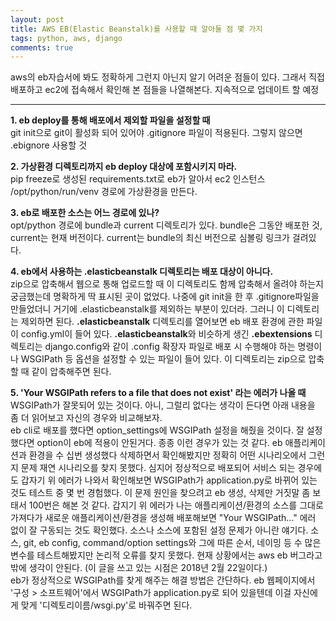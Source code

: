 ```yaml
---
layout: post
title: AWS EB(Elastic Beanstalk)를 사용할 때 알아둘 점 몇 가지
tags: python, aws, django
comments: true
---
```

  
aws의 eb자습서에 봐도 정확하게 그런지 아닌지 알기 어려운 점들이 있다. 그래서 직접 배포하고 ec2에 접속해서 확인해 본 점들을 나열해본다. 지속적으로 업데이트 할 예정  
  
***
  
**1. eb deploy를 통해 배포에서 제외할 파일을 설정할 때**  
   git init으로 git이 활성화 되어 있어야 .gitignore 파일이 적용된다. 그렇지 않으면 .ebignore 사용할 것
  
**2. 가상환경 디렉토리까지 eb deploy 대상에 포함시키지 마라.**  
   pip freeze로 생성된 requirements.txt로 eb가 알아서 ec2 인스턴스 /opt/python/run/venv 경로에 가상환경을 만든다.
  
**3. eb로 배포한 소스는 어느 경로에 있나?**  
   opt/python 경로에 bundle과 current 디렉토리가 있다. bundle은 그동안 배포한 것, current는 현재 버전이다. current는 bundle의 최신 버전으로 심볼링 링크가 걸려있다.

**4. eb에서 사용하는 .elasticbeanstalk 디렉토리는 배포 대상이 아니다.**  
   zip으로 압축해서 웹으로 통해 업로드할 때 이 디렉토리도 함께 압축해서 올려야 하는지 궁금했는데 명확하게 딱 표시된 곳이 없었다. 나중에 git init을 한 후 .gitignore파일을 만들었더니 거기에 .elasticbeanstalk를 제외하는 부분이 있더라. 그러니 이 디렉토리는 제외하면 된다. **.elasticbeanstalk** 디렉토리를 열어보면 eb 배포 환경에 관한 파일이 config.yml이 들어 있다. **.elasticbeanstalk**와 비슷하게 생긴 **.ebextensions** 디렉토리는 django.config와 같이 .config 확장자 파일로 배포 시 수행해야 하는 명령이나 WSGIPath 등 옵션을 설정할 수 있는 파일이 들어 있다. 이 디렉토리는 zip으로 압축할 때 같이 압축해주면 된다.

**5. 'Your WSGIPath refers to a file that does not exist' 라는 에러가 나올 때**  
   WSGIPath가 잘못되어 있는 것이다. 아니, 그럴리 없다는 생각이 든다면 아래 내용을 좀 더 읽어보고 자신의 경우와 비교해보자.   
   eb cli로 배포를 했다면 option_settings에 WSGIPath 설정을 해줬을 것이다. 잘 설정했다면 option이 eb에 적용이 안된거다. 종종 이런 경우가 있는 것 같다. eb 애플리케이션과 환경을 수 십번 생성했다 삭제하면서 확인해봤지만 정확히 어떤 시나리오에서 그런지 문제 재연 시나리오를 찾지 못했다. 심지어 정상적으로 배포되어 서비스 되는 경우에도 갑자기 위 에러가 나와서 확인해보면 WSGIPath가 application.py로 바뀌어 있는 것도 테스트 중 몇 번 경험했다. 이 문제 원인을 찾으려고 eb 생성, 삭제만 거짓말 좀 보태서 100번은 해본 것 같다. 갑지기 위 에러가 나는 애플리케이션/환경의 소스를 그대로 가져다가 새로운 애플리케이션/환경을 생성해 배포해보면 "Your WSGIPath..." 에러 없이 잘 구동되는 것도 확인했다. 소스나 소스에 포함된 설정 문제가 아니란 얘기다. 소스, git, eb config, command/option settings와 그에 따른 순서, 네이밍 등 수 많은 변수를 테스트해봤지만 논리적 오류를 찾지 못했다. 현재 상황에서는 aws eb 버그라고 밖에 생각이 안된다. (이 글을 쓰고 있는 시점은 2018년 2월 22일이다.)  
   eb가 정상적으로 WSGIPath를 찾게 해주는 해결 방법은 간단하다. eb 웹페이지에서 '구성 > 소프트웨어'에서 WSGIPath가 application.py로 되어 있을텐데 이걸 자신에게 맞게 '디렉토리이름/wsgi.py'로 바꿔주면 된다. 
    
  

